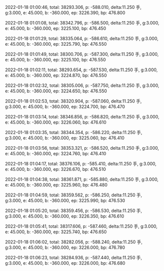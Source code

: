 2022-01-18 01:00:46, total: 38293.306, p: -588.010, delta:11.250 手, g:3.000, e: 45.000, b: -360.000, ep: 3226.390, bp: 476.800

2022-01-18 01:01:08, total: 38342.796, p: -586.500, delta:11.250 手, g:3.000, e: 45.000, b: -360.000, ep: 3225.100, bp: 476.450

2022-01-18 01:01:29, total: 38335.064, p: -586.610, delta:11.250 手, g:3.000, e: 45.000, b: -360.000, ep: 3225.790, bp: 476.550

2022-01-18 01:01:49, total: 38300.706, p: -587.300, delta:11.250 手, g:3.000, e: 45.000, b: -360.000, ep: 3225.100, bp: 476.550

2022-01-18 01:02:11, total: 38293.654, p: -587.530, delta:11.250 手, g:3.000, e: 45.000, b: -360.000, ep: 3224.870, bp: 476.550

2022-01-18 01:02:32, total: 38305.006, p: -587.750, delta:11.250 手, g:3.000, e: 45.000, b: -360.000, ep: 3224.650, bp: 476.550

2022-01-18 01:02:53, total: 38320.904, p: -587.060, delta:11.250 手, g:3.000, e: 45.000, b: -360.000, ep: 3224.700, bp: 476.470

2022-01-18 01:03:14, total: 38346.856, p: -586.820, delta:11.250 手, g:3.000, e: 45.000, b: -360.000, ep: 3226.060, bp: 476.610

2022-01-18 01:03:35, total: 38344.354, p: -586.220, delta:11.250 手, g:3.000, e: 45.000, b: -360.000, ep: 3225.060, bp: 476.410

2022-01-18 01:03:56, total: 38353.321, p: -586.520, delta:11.250 手, g:3.000, e: 45.000, b: -360.000, ep: 3224.760, bp: 476.410

2022-01-18 01:04:17, total: 38376.106, p: -585.410, delta:11.250 手, g:3.000, e: 45.000, b: -360.000, ep: 3226.670, bp: 476.510

2022-01-18 01:04:38, total: 38361.871, p: -585.880, delta:11.250 手, g:3.000, e: 45.000, b: -360.000, ep: 3225.960, bp: 476.480

2022-01-18 01:04:59, total: 38359.562, p: -586.250, delta:11.250 手, g:3.000, e: 45.000, b: -360.000, ep: 3225.990, bp: 476.530

2022-01-18 01:05:20, total: 38359.456, p: -586.530, delta:11.250 手, g:3.000, e: 45.000, b: -360.000, ep: 3226.350, bp: 476.610

2022-01-18 01:05:41, total: 38317.606, p: -587.460, delta:11.250 手, g:3.000, e: 45.000, b: -360.000, ep: 3225.740, bp: 476.650

2022-01-18 01:06:02, total: 38282.056, p: -588.240, delta:11.250 手, g:3.000, e: 45.000, b: -360.000, ep: 3226.000, bp: 476.780

2022-01-18 01:06:23, total: 38284.936, p: -587.440, delta:11.250 手, g:3.000, e: 45.000, b: -360.000, ep: 3226.000, bp: 476.680